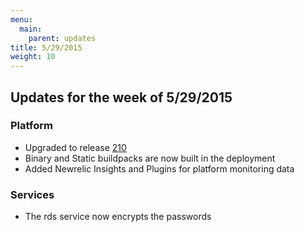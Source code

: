 ```yaml
---
menu:
  main:
    parent: updates
title: 5/29/2015
weight: 10
---
```


## Updates for the week of 5/29/2015

### Platform

- Upgraded to release [210](https://github.com/cloudfoundry/cf-release/releases/tag/v210)
- Binary and Static buildpacks are now built in the deployment
- Added Newrelic Insights and Plugins for platform monitoring data


### Services

- The rds service now encrypts the passwords
